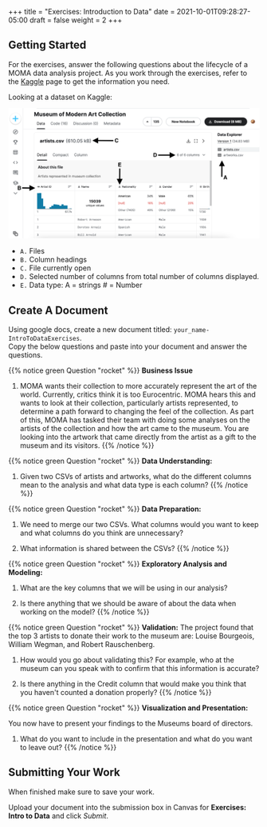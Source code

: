 +++
title = "Exercises: Introduction to Data"
date = 2021-10-01T09:28:27-05:00
draft = false
weight = 2
+++

## Getting Started

For the exercises, answer the following questions about the lifecycle of a MOMA data analysis project. 
As you work through the exercises, refer to the [Kaggle](https://www.kaggle.com/momanyc/museum-collection)
page to get the information you need.

Looking at a dataset on Kaggle:

![MOMA Dataset view on Kaggle.com](pictures/kaggleDataOverview.png?classes=border)

- `A.` Files
- `B.` Column headings
- `C.` File currently open
- `D.` Selected number of columns from total number of columns displayed.
- `E.` Data type: A = strings # = Number


## Create A Document

Using google docs, create a new document titled: ``your_name-IntroToDataExercises``.  
Copy the below questions and paste into your document and answer the questions.

{{% notice green Question "rocket" %}}
**Business Issue**

1. MOMA wants their collection to more accurately represent the art of the world. Currently, critics think it is too Eurocentric. 
    MOMA hears this and wants to look at their collection, particularly artists represented, to determine a path forward to changing the feel of the collection. 
    As part of this, MOMA has tasked their team with doing some analyses on the artists of the collection and how the art came to the museum. 
    You are looking into the artwork that came directly from the artist as a gift to the museum and its visitors.
{{% /notice %}}
   

      


{{% notice green Question "rocket" %}}
**Data Understanding:**

1. Given two CSVs of artists and artworks, what do the different columns mean to the analysis and what data type is each column?
{{% /notice %}}

{{% notice green Question "rocket" %}}
**Data Preparation:**

1. We need to merge our two CSVs. What columns would you want to keep and what columns do you think are unnecessary? 

1. What information is shared between the CSVs?
{{% /notice %}}

{{% notice green Question "rocket" %}}
**Exploratory Analysis and Modeling:**

1. What are the key columns that we will be using in our analysis? 

1. Is there anything that we should be aware of about the data when working on the model?
{{% /notice %}}

{{% notice green Question "rocket" %}}
**Validation:**
The project found that the top 3 artists to donate their work to the museum are: Louise Bourgeois, William Wegman, and Robert Rauschenberg. 

1. How would you go about validating this? For example, who at the museum can you speak with to confirm that this information is accurate?

1. Is there anything in the Credit column that would make you think that you haven't counted a donation properly?
{{% /notice %}}

{{% notice green Question "rocket" %}}
**Visualization and Presentation:**

You now have to present your findings to the Museums board of directors. 

1. What do you want to include in the presentation and what do you want to leave out?
{{% /notice %}}

## Submitting Your Work

When finished make sure to save your work. 

Upload your document into the submission box in Canvas for **Exercises: Intro to Data** and click *Submit*.
